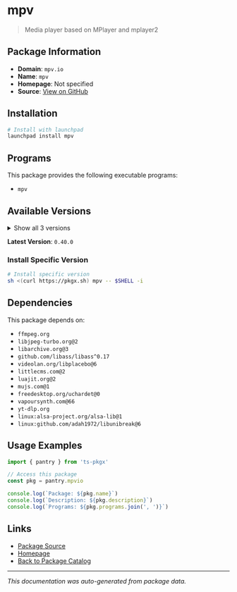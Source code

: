 # mpv

> Media player based on MPlayer and mplayer2

## Package Information

- **Domain**: `mpv.io`
- **Name**: `mpv`
- **Homepage**: Not specified
- **Source**: [View on GitHub](https://github.com/pkgxdev/pantry/tree/main/projects/mpv.io/package.yml)

## Installation

```bash
# Install with launchpad
launchpad install mpv
```

## Programs

This package provides the following executable programs:

- `mpv`

## Available Versions

<details>
<summary>Show all 3 versions</summary>

- `0.40.0`, `0.39.0`, `0.38.0`

</details>

**Latest Version**: `0.40.0`

### Install Specific Version

```bash
# Install specific version
sh <(curl https://pkgx.sh) mpv -- $SHELL -i
```

## Dependencies

This package depends on:

- `ffmpeg.org`
- `libjpeg-turbo.org@2`
- `libarchive.org@3`
- `github.com/libass/libass^0.17`
- `videolan.org/libplacebo@6`
- `littlecms.com@2`
- `luajit.org@2`
- `mujs.com@1`
- `freedesktop.org/uchardet@0`
- `vapoursynth.com@66`
- `yt-dlp.org`
- `linux:alsa-project.org/alsa-lib@1`
- `linux:github.com/adah1972/libunibreak@6`

## Usage Examples

```typescript
import { pantry } from 'ts-pkgx'

// Access this package
const pkg = pantry.mpvio

console.log(`Package: ${pkg.name}`)
console.log(`Description: ${pkg.description}`)
console.log(`Programs: ${pkg.programs.join(', ')}`)
```

## Links

- [Package Source](https://github.com/pkgxdev/pantry/tree/main/projects/mpv.io/package.yml)
- [Homepage](#)
- [Back to Package Catalog](../package-catalog.md)

---

*This documentation was auto-generated from package data.*

